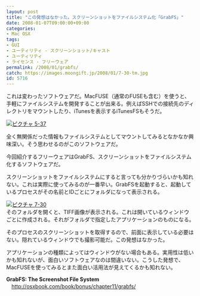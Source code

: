 ```yaml
---
layout: post
title: "この発想はなかった。スクリーンショットをファイルシステム化「GrabFS」"
date: 2008-01-07T09:00:00+09:00
categories:
- Mac OSX
tags: 
- GUI
- ユーティリティ - スクリーンショット/キャスト
- ユーティリティ
- ライセンス - フリーウェア
permalink: /2008/01/grabfs/
catch: https://images.moongift.jp/2008/01/7-30-tm.jpg
id: 5716
---
```

これは変わったソフトウェアだ。MacFUSE（通常のFUSEも含む）を使うと、手軽にファイルシステムを開発することが出来る。例えばSSHでの接続先のディレクトリをマウントしたり、iTunesを表示するiTunesFSもそうだ。   
  
[![ピクチャ 5-37](https://images.moongift.jp/2008/01/5-37-tm.jpg)](https://images.moongift.jp/2008/01/5-37.png)  
  
全く無関係だった情報もファイルシステムとしてマウントしてみるとなかなか興味深い。そう思わせるのがこのソフトウェアだ。   
  
今回紹介するフリーウェアはGrabFS、スクリーンショットをファイルシステム化するソフトウェアだ。   
  
<!--more-->  
スクリーンショットをファイルシステムにすると言っても分かりづらいかも知れない。これは実際に使ってみるのが一番早い。GrabFSを起動すると、起動しているプロセスがその名前とIDごとにフォルダになって表示される。   
  
[![ピクチャ 7-30](https://images.moongift.jp/2008/01/7-30-tm.jpg)](https://images.moongift.jp/2008/01/7-30.png)  
そのフォルダを開くと、TIFF画像が表示される。これは開いているウィンドウごとに作成される。それがフォルダで指定したアプリケーションのものになる。   
  
そのプロセスのスクリーンショットを取得するので、前面に表示している必要はない。隠れているウィンドウでも撮影可能だ。この発想はなかった。   
  
アプリケーションの種類によってはウィンドウがない場合もある。実用性は低いかも知れないが、面白いソフトウェアなのは間違いない。こうした発想で、MacFUSEを使ってみるとまた面白い活用法が見えてくるかも知れない。   
  
**GrabFS: The Screenshot File System**   
　[http://osxbook.com/book/bonus/chapter11/grabfs/   
](http://osxbook.com/book/bonus/chapter11/grabfs/)

